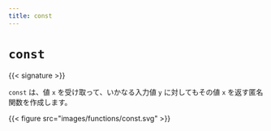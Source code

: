 ```yaml
---
title: const
---
```


# `const`

{{< signature >}}

`const` は、値 `x` を受け取って、いかなる入力値 `y` に対してもその値 `x` を返す匿名関数を作成します。

{{< figure src="images/functions/const.svg" >}}
